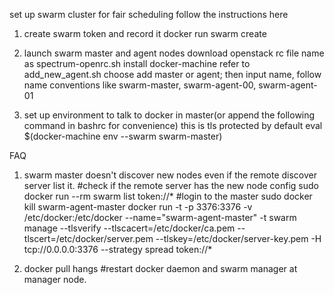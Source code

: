 set up swarm cluster for fair scheduling
follow the instructions here

1. create swarm token and record it
	docker run swarm create

2. launch swarm master and agent nodes
	download openstack rc file name as spectrum-openrc.sh
	install docker-machine
	refer to add_new_agent.sh
	choose add master or agent; then input name, follow name conventions like swarm-master, swarm-agent-00, swarm-agent-01

3. set up environment to talk to docker in master(or append the following command in bashrc for convenience)
	this is tls protected by default
	eval $(docker-machine env --swarm swarm-master)


FAQ
1. swarm master doesn't discover new nodes even if the remote discover server list it.
	#check if the remote server has the new node config
	sudo docker run --rm swarm list token://*
	#login to the master
	sudo docker kill swarm-agent-master
	docker run -t -p 3376:3376 -v /etc/docker:/etc/docker --name="swarm-agent-master" -t swarm manage --tlsverify --tlscacert=/etc/docker/ca.pem --tlscert=/etc/docker/server.pem --tlskey=/etc/docker/server-key.pem -H tcp://0.0.0.0:3376 --strategy spread token://*

2. docker pull hangs
	#restart docker daemon and swarm manager at manager node.
